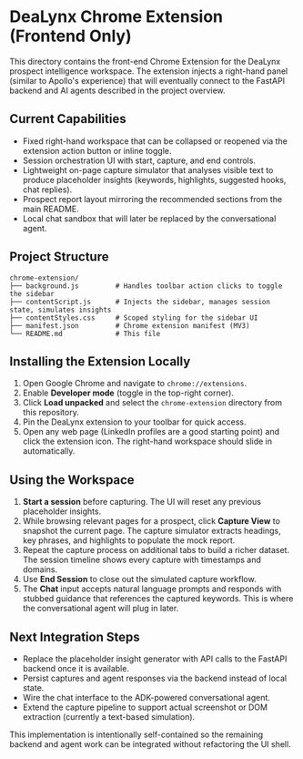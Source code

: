 # DeaLynx Chrome Extension (Frontend Only)

This directory contains the front-end Chrome Extension for the DeaLynx prospect intelligence workspace. The extension injects a right-hand panel (similar to Apollo's experience) that will eventually connect to the FastAPI backend and AI agents described in the project overview.

## Current Capabilities

- Fixed right-hand workspace that can be collapsed or reopened via the extension action button or inline toggle.
- Session orchestration UI with start, capture, and end controls.
- Lightweight on-page capture simulator that analyses visible text to produce placeholder insights (keywords, highlights, suggested hooks, chat replies).
- Prospect report layout mirroring the recommended sections from the main README.
- Local chat sandbox that will later be replaced by the conversational agent.

## Project Structure

```
chrome-extension/
├── background.js         # Handles toolbar action clicks to toggle the sidebar
├── contentScript.js      # Injects the sidebar, manages session state, simulates insights
├── contentStyles.css     # Scoped styling for the sidebar UI
├── manifest.json         # Chrome extension manifest (MV3)
└── README.md             # This file
```

## Installing the Extension Locally

1. Open Google Chrome and navigate to `chrome://extensions`.
2. Enable **Developer mode** (toggle in the top-right corner).
3. Click **Load unpacked** and select the `chrome-extension` directory from this repository.
4. Pin the DeaLynx extension to your toolbar for quick access.
5. Open any web page (LinkedIn profiles are a good starting point) and click the extension icon. The right-hand workspace should slide in automatically.

## Using the Workspace

1. **Start a session** before capturing. The UI will reset any previous placeholder insights.
2. While browsing relevant pages for a prospect, click **Capture View** to snapshot the current page. The capture simulator extracts headings, key phrases, and highlights to populate the mock report.
3. Repeat the capture process on additional tabs to build a richer dataset. The session timeline shows every capture with timestamps and domains.
4. Use **End Session** to close out the simulated capture workflow.
5. The **Chat** input accepts natural language prompts and responds with stubbed guidance that references the captured keywords. This is where the conversational agent will plug in later.

## Next Integration Steps

- Replace the placeholder insight generator with API calls to the FastAPI backend once it is available.
- Persist captures and agent responses via the backend instead of local state.
- Wire the chat interface to the ADK-powered conversational agent.
- Extend the capture pipeline to support actual screenshot or DOM extraction (currently a text-based simulation).

This implementation is intentionally self-contained so the remaining backend and agent work can be integrated without refactoring the UI shell.

